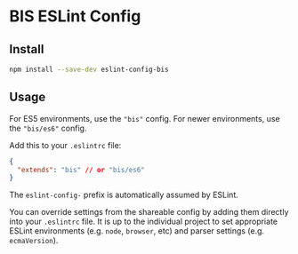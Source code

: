 # BIS ESLint Config

## Install

```bash
npm install --save-dev eslint-config-bis
```

## Usage

For ES5 environments, use the `"bis"` config. For newer environments, use the `"bis/es6"` config.

Add this to your `.eslintrc` file:

```json
{
  "extends": "bis" // or "bis/es6"
}
```

The `eslint-config-` prefix is automatically assumed by ESLint.

You can override settings from the shareable config by adding them directly into your `.eslintrc` file. It is up to the individual project to set appropriate ESLint environments (e.g. `node`, `browser`, etc) and parser settings (e.g. `ecmaVersion`).
